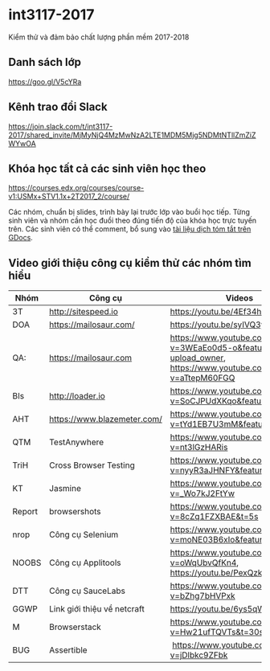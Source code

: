 # int3117-2017
Kiểm thử và đảm bảo chất lượng phần mềm 2017-2018

## Danh sách lớp
https://goo.gl/V5cYRa

## Kênh trao đổi Slack
https://join.slack.com/t/int3117-2017/shared_invite/MjMyNjQ4MzMwNzA2LTE1MDM5Mjg5NDMtNTllZmZiZWYwOA

## Khóa học tất cả các sinh viên học theo
https://courses.edx.org/courses/course-v1:USMx+STV1.1x+2T2017_2/course/

Các nhóm, chuẩn bị slides, trình bày lại trước lớp vào buổi học tiếp. Từng sinh viên và nhóm cần học đuổi theo đúng tiến độ của khóa học trực tuyến trên. Các sinh viên có thể comment, bổ sung vào [tài liệu dịch tóm tắt trên GDocs](https://docs.google.com/document/d/1VmkutHjYjY3sfT-H67NyrE8MzJwQFKhCGqtAOP_hIJc).

## Video giới thiệu công cụ kiểm thử các nhóm tìm hiểu
| Nhóm  |  Công cụ | Videos |
|-------|----------|---------|
|3T    | http://sitespeed.io | https://youtu.be/4Ef34h-GlyQ |
|DOA   | https://mailosaur.com/| https://youtu.be/syIVQ3yc5qg |
|QA:   | https://mailosaur.com | https://www.youtube.com/watch?v=3WEaEo0d5-o&feature=em-upload_owner, https://www.youtube.com/watch?v=aTtepM60FGQ |
|BIs   | http://loader.io | https://www.youtube.com/watch?v=SoCJPUdXKqo&feature=youtu.be |
|AHT   | https://www.blazemeter.com/ |https://www.youtube.com/watch?v=tYd1EB7U3mM&feature=youtu.be |
|QTM   | TestAnywhere | https://www.youtube.com/watch?v=nt3lGzHARis|
|TriH  | Cross Browser Testing| https://www.youtube.com/watch?v=nyyR3aJHNFY&feature=youtu.be|
|KT    | Jasmine | https://www.youtube.com/watch?v=_Wo7kJ2FtYw|
|Report| browsershots| https://www.youtube.com/watch?v=8cZq1FZXBAE&t=5s |
|nrop  | Công cụ Selenium| https://www.youtube.com/watch?v=moNE03B6xIo&feature=youtu.be|
|NOOBS | Công cụ Applitools| https://www.youtube.com/watch?v=oWqUbvQfKn4, https://youtu.be/PexQzkrYQZ4|
|DTT   | Công cụ SauceLabs| https://www.youtube.com/watch?v=bZhg7bHVPxk|
|GGWP  | Link giới thiệu về netcraft| https://youtu.be/6ys5qWL30Cw|
|M| Browserstack |  https://www.youtube.com/watch?v=Hw21ufTQVTs&t=30s|
|BUG| Assertible |  https://www.youtube.com/watch?v=jDlbkc9ZFbk|
